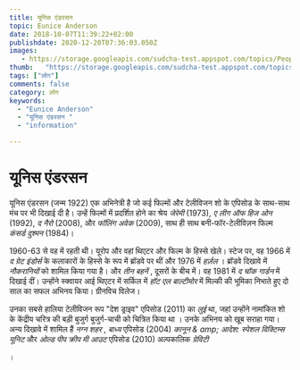```yaml
---
title: यूनिस एंडरसन 
topic: Eunice Anderson
date: 2018-10-07T11:39:22+02:00
publishdate: 2020-12-20T07:36:03.050Z
images: 
   - https://storage.googleapis.com/sudcha-test.appspot.com/topics/People/eunice_anderson/1.jpeg
thumb:   "https://storage.googleapis.com/sudcha-test.appspot.com/topics/People/eunice_anderson/thumb.jpeg"
tags: ["लोग"]
comments: false
category: लोग
keywords: 
  - "Eunice Anderson"
  - "यूनिस एंडरसन "
  - "information"

---
```

<h1> यूनिस एंडरसन </h1> <p> यूनिस एंडरसन (जन्म 1922) एक अभिनेत्री है जो कई फिल्मों और टेलीविजन शो के एपिसोड के साथ-साथ मंच पर भी दिखाई दी है। उन्हें फिल्मों में प्रदर्शित होने का श्रेय <i> जेरेमी </i> (1973), <i> ए लीग ऑफ हिज ओन </i> (1992), <i> द नैरो </i> (2008), और <i> फॉलिंग अवेक </i> (2009), साथ ही साथ बनी-फॉर-टेलीविज़न फिल्म <i> कंसर्ड दुश्मन </i> (1984)। </p> <p> 1960-63 से वह में रहती थी। यूरोप और वहां थिएटर और फिल्म के हिस्से खेले। स्टेज पर, वह 1966 में <i> द ग्रेट इंडोर्स </i> के कलाकारों के हिस्से के रूप में ब्रॉडवे पर थीं और 1976 में <i> हर्ज़ल </i>। ब्रॉडवे दिखावे में <i> नौकरानियों </i> को शामिल किया गया है। और <i> तीन बहनें </i>, दूसरों के बीच में। वह 1981 में <i> द चॉक गार्डन </i> में दिखाई दीं। उन्होंने स्क्वायर आई थिएटर में सर्किल में <i> हॉट एल बाल्टीमोर </i> में मिल्की की भूमिका निभाते हुए दो साल का सफल अभिनय किया। ग्रीनविच विलेज। </p> <p> उनका सबसे हालिया टेलीविजन रूप "देश ड्राइव" एपिसोड (2011) का <i> लुई </i> था, जहां उन्होंने नामांकित शो के केंद्रीय चरित्र की बड़ी बुजुर्ग बुजुर्ग-चाची को चित्रित किया था । उनके अभिनय को खूब सराहा गया। अन्य दिखावे में शामिल हैं <i> नग्न शहर </i>, <i> बाध्य </i> एपिसोड (2004) <i> कानून & amp; आदेश: स्पेशल विक्टिम्स यूनिट </i> और <i> ओल्ड पीप क्रीप मी आउट </i> एपिसोड (2010) अल्पकालिक <i> ग्रेविटी </i> </p>। 